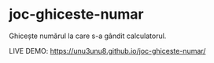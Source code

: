 # joc-ghiceste-numar
Ghicește numărul la care s-a gândit calculatorul.

LIVE DEMO: https://unu3unu8.github.io/joc-ghiceste-numar/
